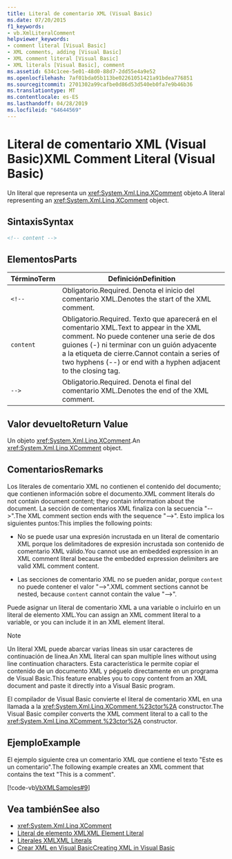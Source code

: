 ```yaml
---
title: Literal de comentario XML (Visual Basic)
ms.date: 07/20/2015
f1_keywords:
- vb.XmlLiteralComment
helpviewer_keywords:
- comment literal [Visual Basic]
- XML comments, adding [Visual Basic]
- XML comment literal [Visual Basic]
- XML literals [Visual Basic], comment
ms.assetid: 634c1cee-5e01-48d0-88d7-2dd55e4a9e52
ms.openlocfilehash: 7af01bda05b113be02261051421a91bdea776851
ms.sourcegitcommit: 2701302a99cafbe0d86d53d540eb0fa7e9b46b36
ms.translationtype: MT
ms.contentlocale: es-ES
ms.lasthandoff: 04/28/2019
ms.locfileid: "64644569"
---
```

# <a name="xml-comment-literal-visual-basic"></a><span data-ttu-id="7800a-102">Literal de comentario XML (Visual Basic)</span><span class="sxs-lookup"><span data-stu-id="7800a-102">XML Comment Literal (Visual Basic)</span></span>
<span data-ttu-id="7800a-103">Un literal que representa un <xref:System.Xml.Linq.XComment> objeto.</span><span class="sxs-lookup"><span data-stu-id="7800a-103">A literal representing an <xref:System.Xml.Linq.XComment> object.</span></span>  
  
## <a name="syntax"></a><span data-ttu-id="7800a-104">Sintaxis</span><span class="sxs-lookup"><span data-stu-id="7800a-104">Syntax</span></span>  
  
```xml  
<!-- content -->  
```  
  
## <a name="parts"></a><span data-ttu-id="7800a-105">Elementos</span><span class="sxs-lookup"><span data-stu-id="7800a-105">Parts</span></span>  
  
|<span data-ttu-id="7800a-106">Término</span><span class="sxs-lookup"><span data-stu-id="7800a-106">Term</span></span>|<span data-ttu-id="7800a-107">Definición</span><span class="sxs-lookup"><span data-stu-id="7800a-107">Definition</span></span>|  
|---|---|  
|`<!--`|<span data-ttu-id="7800a-108">Obligatorio.</span><span class="sxs-lookup"><span data-stu-id="7800a-108">Required.</span></span> <span data-ttu-id="7800a-109">Denota el inicio del comentario XML.</span><span class="sxs-lookup"><span data-stu-id="7800a-109">Denotes the start of the XML comment.</span></span>|  
|`content`|<span data-ttu-id="7800a-110">Obligatorio.</span><span class="sxs-lookup"><span data-stu-id="7800a-110">Required.</span></span> <span data-ttu-id="7800a-111">Texto que aparecerá en el comentario XML.</span><span class="sxs-lookup"><span data-stu-id="7800a-111">Text to appear in the XML comment.</span></span> <span data-ttu-id="7800a-112">No puede contener una serie de dos guiones (-) ni terminar con un guión adyacente a la etiqueta de cierre.</span><span class="sxs-lookup"><span data-stu-id="7800a-112">Cannot contain a series of two hyphens (--) or end with a hyphen adjacent to the closing tag.</span></span>|  
|`-->`|<span data-ttu-id="7800a-113">Obligatorio.</span><span class="sxs-lookup"><span data-stu-id="7800a-113">Required.</span></span> <span data-ttu-id="7800a-114">Denota el final del comentario XML.</span><span class="sxs-lookup"><span data-stu-id="7800a-114">Denotes the end of the XML comment.</span></span>|  
  
## <a name="return-value"></a><span data-ttu-id="7800a-115">Valor devuelto</span><span class="sxs-lookup"><span data-stu-id="7800a-115">Return Value</span></span>  
 <span data-ttu-id="7800a-116">Un objeto <xref:System.Xml.Linq.XComment>.</span><span class="sxs-lookup"><span data-stu-id="7800a-116">An <xref:System.Xml.Linq.XComment> object.</span></span>  
  
## <a name="remarks"></a><span data-ttu-id="7800a-117">Comentarios</span><span class="sxs-lookup"><span data-stu-id="7800a-117">Remarks</span></span>  
 <span data-ttu-id="7800a-118">Los literales de comentario XML no contienen el contenido del documento; que contienen información sobre el documento.</span><span class="sxs-lookup"><span data-stu-id="7800a-118">XML comment literals do not contain document content; they contain information about the document.</span></span> <span data-ttu-id="7800a-119">La sección de comentarios XML finaliza con la secuencia "-->".</span><span class="sxs-lookup"><span data-stu-id="7800a-119">The XML comment section ends with the sequence "-->".</span></span> <span data-ttu-id="7800a-120">Esto implica los siguientes puntos:</span><span class="sxs-lookup"><span data-stu-id="7800a-120">This implies the following points:</span></span>  
  
- <span data-ttu-id="7800a-121">No se puede usar una expresión incrustada en un literal de comentario XML porque los delimitadores de expresión incrustada son contenido de comentario XML válido.</span><span class="sxs-lookup"><span data-stu-id="7800a-121">You cannot use an embedded expression in an XML comment literal because the embedded expression delimiters are valid XML comment content.</span></span>  
  
- <span data-ttu-id="7800a-122">Las secciones de comentario XML no se pueden anidar, porque `content` no puede contener el valor "-->".</span><span class="sxs-lookup"><span data-stu-id="7800a-122">XML comment sections cannot be nested, because `content` cannot contain the value "-->".</span></span>  
  
 <span data-ttu-id="7800a-123">Puede asignar un literal de comentario XML a una variable o incluirlo en un literal de elemento XML.</span><span class="sxs-lookup"><span data-stu-id="7800a-123">You can assign an XML comment literal to a variable, or you can include it in an XML element literal.</span></span>  
  
> [!NOTE]
>  <span data-ttu-id="7800a-124">Un literal XML puede abarcar varias líneas sin usar caracteres de continuación de línea.</span><span class="sxs-lookup"><span data-stu-id="7800a-124">An XML literal can span multiple lines without using line continuation characters.</span></span> <span data-ttu-id="7800a-125">Esta característica le permite copiar el contenido de un documento XML y péguelo directamente en un programa de Visual Basic.</span><span class="sxs-lookup"><span data-stu-id="7800a-125">This feature enables you to copy content from an XML document and paste it directly into a Visual Basic program.</span></span>  
  
 <span data-ttu-id="7800a-126">El compilador de Visual Basic convierte el literal de comentario XML en una llamada a la <xref:System.Xml.Linq.XComment.%23ctor%2A> constructor.</span><span class="sxs-lookup"><span data-stu-id="7800a-126">The Visual Basic compiler converts the XML comment literal to a call to the <xref:System.Xml.Linq.XComment.%23ctor%2A> constructor.</span></span>  
  
## <a name="example"></a><span data-ttu-id="7800a-127">Ejemplo</span><span class="sxs-lookup"><span data-stu-id="7800a-127">Example</span></span>  
 <span data-ttu-id="7800a-128">El ejemplo siguiente crea un comentario XML que contiene el texto "Este es un comentario".</span><span class="sxs-lookup"><span data-stu-id="7800a-128">The following example creates an XML comment that contains the text "This is a comment".</span></span>  
  
 [!code-vb[VbXMLSamples#9](~/samples/snippets/visualbasic/VS_Snippets_VBCSharp/VbXMLSamples/VB/XMLSamples4.vb#9)]  
  
## <a name="see-also"></a><span data-ttu-id="7800a-129">Vea también</span><span class="sxs-lookup"><span data-stu-id="7800a-129">See also</span></span>

- <xref:System.Xml.Linq.XComment>
- [<span data-ttu-id="7800a-130">Literal de elemento XML</span><span class="sxs-lookup"><span data-stu-id="7800a-130">XML Element Literal</span></span>](../../../visual-basic/language-reference/xml-literals/xml-element-literal.md)
- [<span data-ttu-id="7800a-131">Literales XML</span><span class="sxs-lookup"><span data-stu-id="7800a-131">XML Literals</span></span>](../../../visual-basic/language-reference/xml-literals/index.md)
- [<span data-ttu-id="7800a-132">Crear XML en Visual Basic</span><span class="sxs-lookup"><span data-stu-id="7800a-132">Creating XML in Visual Basic</span></span>](../../../visual-basic/programming-guide/language-features/xml/creating-xml.md)
